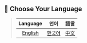 ## 💬 Choose Your Language
> | Language | 언어 | 語言 |
> |:--:|:--:|:--:|
> |[English](README.en.md)|[한국어](README.kor.md)|[中文](README.ch.md)|
